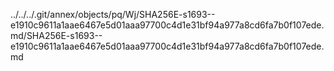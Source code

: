 ../../../.git/annex/objects/pq/Wj/SHA256E-s1693--e1910c9611a1aae6467e5d01aaa97700c4d1e31bf94a977a8cd6fa7b0f107ede.md/SHA256E-s1693--e1910c9611a1aae6467e5d01aaa97700c4d1e31bf94a977a8cd6fa7b0f107ede.md